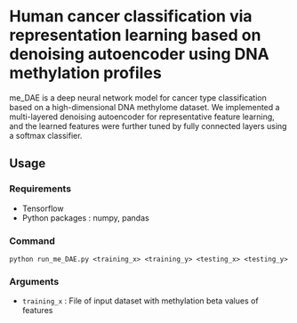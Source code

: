 # Human cancer classification via representation learning based on denoising autoencoder using DNA methylation profiles
me_DAE is a deep neural network model for cancer type classification based on a high-dimensional DNA methylome dataset. We implemented a multi-layered denoising autoencoder for representative feature learning, and the learned features were further tuned by fully connected layers using a softmax classifier.


## Usage

### Requirements
* Tensorflow
* Python packages : numpy, pandas

### Command
```
python run_me_DAE.py <training_x> <training_y> <testing_x> <testing_y>
```

### Arguments
* ```training_x``` : File of input dataset with methylation beta values of features
